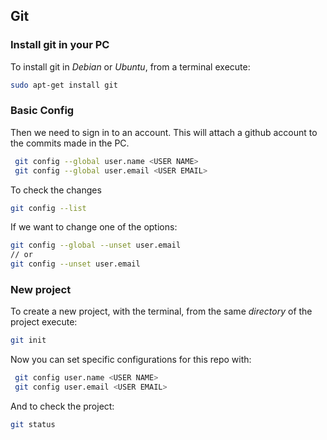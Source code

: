 ## Git

### Install git in your PC

To install git in _Debian_ or _Ubuntu_, from a terminal execute:

```sh
sudo apt-get install git
```

### Basic Config

Then we need to sign in to an account. This will attach a github account to the commits made in the PC.

```sh
 git config --global user.name <USER NAME>
 git config --global user.email <USER EMAIL>
```

To check the changes

```sh
git config --list
```

If we want to change one of the options:

```sh
git config --global --unset user.email
// or
git config --unset user.email
```

### New project

To create a new project, with the terminal, from the same _directory_ of the project execute:

```sh
git init
```

Now you can set specific configurations for this repo with:

```sh
 git config user.name <USER NAME>
 git config user.email <USER EMAIL>
```

And to check the project:

```sh
git status
```
